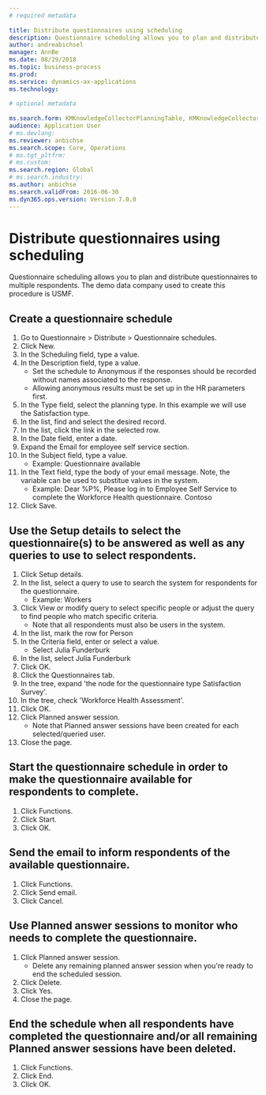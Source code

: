 ```yaml
--- 
# required metadata 
 
title: Distribute questionnaires using scheduling
description: Questionnaire scheduling allows you to plan and distribute questionnaires to multiple respondents. 
author: andreabichsel
manager: AnnBe 
ms.date: 08/29/2018
ms.topic: business-process 
ms.prod:  
ms.service: dynamics-ax-applications 
ms.technology:  
 
# optional metadata 
 
ms.search.form: KMKnowledgeCollectorPlanningTable, KMKnowledgeCollectorPlanningMulti, SysQueryForm, HcmPersonLookup, KMKnowledgeCollectorPlanning   
audience: Application User 
# ms.devlang:  
ms.reviewer: anbichse
ms.search.scope: Core, Operations 
# ms.tgt_pltfrm:  
# ms.custom:  
ms.search.region: Global
# ms.search.industry: 
ms.author: anbichse
ms.search.validFrom: 2016-06-30 
ms.dyn365.ops.version: Version 7.0.0 
---
```

# Distribute questionnaires using scheduling



Questionnaire scheduling allows you to plan and distribute questionnaires to multiple respondents. The demo data company used to create this procedure is USMF.


## Create a questionnaire schedule
1. Go to Questionnaire > Distribute > Questionnaire schedules.
2. Click New.
3. In the Scheduling field, type a value.
4. In the Description field, type a value.
    * Set the schedule to Anonymous if the responses should be recorded without names associated to the response.  
    * Allowing anonymous results must be set up in the HR parameters first.  
5. In the Type field, select the planning type.  In this example we will use the Satisfaction type.
6. In the list, find and select the desired record.
7. In the list, click the link in the selected row.
8. In the Date field, enter a date.
9. Expand the Email for employee self service section.
10. In the Subject field, type a value.
    * Example: Questionnaire available  
11. In the Text field, type the body of your email message. Note, the variable can be used to substitue values in the system.
    * Example:   Dear %P%,  Please log in to Employee Self Service to complete the Workforce Health questionnaire.  Contoso  
12. Click Save.

## Use the Setup details to select the questionnaire(s) to be answered as well as any queries to use to select respondents.
1. Click Setup details.
2. In the list, select a query to use to search the system for respondents for the questionnaire.
    * Example: Workers  
3. Click View or modify query to select specific people or adjust the query to find people who match specific criteria.
    * Note that all respondents must also be users in the system.  
4. In the list, mark the row for Person
5. In the Criteria field, enter or select a value.
    * Select Julia Funderburk  
6. In the list, select Julia Funderburk
7. Click OK.
8. Click the Questionnaires tab.
9. In the tree, expand 'the node for the questionnaire type Satisfaction Survey'.
10. In the tree, check 'Workforce Health Assessment'.
11. Click OK.
12. Click Planned answer session.
    * Note that Planned answer sessions have been created for each selected/queried user.  
13. Close the page.

## Start the questionnaire schedule in order to make the questionnaire available for respondents to complete.
1. Click Functions.
2. Click Start.
3. Click OK.

## Send the email to inform respondents of the available questionnaire.
1. Click Functions.
2. Click Send email.
3. Click Cancel.

## Use Planned answer sessions to monitor who needs to complete the questionnaire.
1. Click Planned answer session.
    * Delete any remaining planned answer session when you're ready to end the scheduled session.  
2. Click Delete.
3. Click Yes.
4. Close the page.

## End the schedule when all respondents have completed the questionnaire and/or all remaining Planned answer sessions have been deleted.
1. Click Functions.
2. Click End.
3. Click OK.

